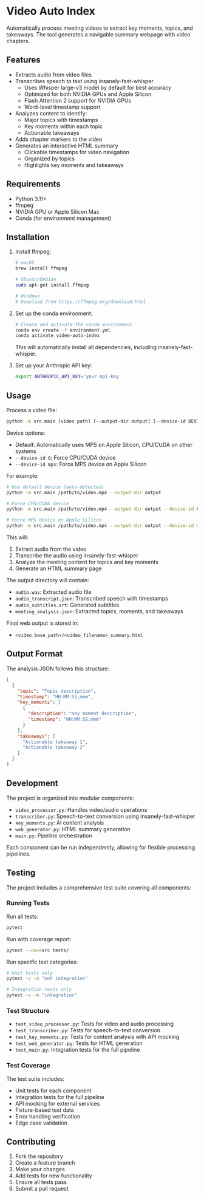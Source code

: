 # Video Auto Index

Automatically process meeting videos to extract key moments, topics, and takeaways. The tool generates a navigable summary webpage with video chapters.

## Features

- Extracts audio from video files
- Transcribes speech to text using insanely-fast-whisper
  - Uses Whisper large-v3 model by default for best accuracy
  - Optimized for both NVIDIA GPUs and Apple Silicon
  - Flash Attention 2 support for NVIDIA GPUs
  - Word-level timestamp support
- Analyzes content to identify:
  - Major topics with timestamps
  - Key moments within each topic
  - Actionable takeaways
- Adds chapter markers to the video
- Generates an interactive HTML summary
  - Clickable timestamps for video navigation
  - Organized by topics
  - Highlights key moments and takeaways

## Requirements

- Python 3.11+
- ffmpeg
- NVIDIA GPU or Apple Silicon Mac
- Conda (for environment management)

## Installation

1. Install ffmpeg:
   ```bash
   # macOS
   brew install ffmpeg

   # Ubuntu/Debian
   sudo apt-get install ffmpeg

   # Windows
   # Download from https://ffmpeg.org/download.html
   ```

2. Set up the conda environment:
   ```bash
   # Create and activate the conda environment
   conda env create -f environment.yml
   conda activate video-auto-index
   ```

   This will automatically install all dependencies, including insanely-fast-whisper.

3. Set up your Anthropic API key:
   ```bash
   export ANTHROPIC_API_KEY='your-api-key'
   ```

## Usage

Process a video file:
```bash
python -m src.main [video path] [--output-dir output] [--device-id DEVICE]
```

Device options:
- Default: Automatically uses MPS on Apple Silicon, CPU/CUDA on other systems
- `--device-id 0`: Force CPU/CUDA device
- `--device-id mps`: Force MPS device on Apple Silicon

For example:
```bash
# Use default device (auto-detected)
python -m src.main /path/to/video.mp4 --output-dir output

# Force CPU/CUDA device
python -m src.main /path/to/video.mp4 --output-dir output --device-id 0

# Force MPS device on Apple Silicon
python -m src.main /path/to/video.mp4 --output-dir output --device-id mps
```

This will:
1. Extract audio from the video
2. Transcribe the audio using insanely-fast-whisper
3. Analyze the meeting content for topics and key moments
4. Generate an HTML summary page

The output directory will contain:
- `audio.wav`: Extracted audio file
- `audio_transcript.json`: Transcribed speech with timestamps
- `audio_subtitles.srt`: Generated subtitles
- `meeting_analysis.json`: Extracted topics, moments, and takeaways

Final web output is stored in:
- `<video_base_path>/<video_filename>_summary.html`

## Output Format

The analysis JSON follows this structure:
```json
[
  {
    "topic": "Topic description",
    "timestamp": "HH:MM:SS,mmm",
    "key_moments": [
      {
        "description": "Key moment description",
        "timestamp": "HH:MM:SS,mmm"
      }
    ],
    "takeaways": [
      "Actionable takeaway 1",
      "Actionable takeaway 2"
    ]
  }
]
```

## Development

The project is organized into modular components:
- `video_processor.py`: Handles video/audio operations
- `transcriber.py`: Speech-to-text conversion using insanely-fast-whisper
- `key_moments.py`: AI content analysis
- `web_generator.py`: HTML summary generation
- `main.py`: Pipeline orchestration

Each component can be run independently, allowing for flexible processing pipelines.

## Testing

The project includes a comprehensive test suite covering all components:

### Running Tests

Run all tests:
```bash
pytest
```

Run with coverage report:
```bash
pytest --cov=src tests/
```

Run specific test categories:
```bash
# Unit tests only
pytest -v -m "not integration"

# Integration tests only
pytest -v -m "integration"
```

### Test Structure

- `test_video_processor.py`: Tests for video and audio processing
- `test_transcriber.py`: Tests for speech-to-text conversion
- `test_key_moments.py`: Tests for content analysis with API mocking
- `test_web_generator.py`: Tests for HTML generation
- `test_main.py`: Integration tests for the full pipeline

### Test Coverage

The test suite includes:
- Unit tests for each component
- Integration tests for the full pipeline
- API mocking for external services
- Fixture-based test data
- Error handling verification
- Edge case validation

## Contributing

1. Fork the repository
2. Create a feature branch
3. Make your changes
4. Add tests for new functionality
5. Ensure all tests pass
6. Submit a pull request
